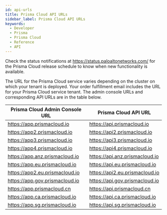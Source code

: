 ```yaml
---
id: api-urls
title: Prisma Cloud API URLs
sidebar_label: Prisma Cloud API URLs
keywords:
  - Developer
  - Prisma
  - Prisma Cloud
  - Reference
  - API
---
```


Check the status notifications at <https://status.paloaltonetworks.com/> for the Prisma Cloud release schedule to know when new functionality is available.
  
The URL for the Prisma Cloud service varies depending on the cluster on which your tenant is deployed. Your order fulfillment email includes the URL for your Prisma Cloud service tenant. The admin console URLs and corresponding API URLs are in the table below.


| Prisma Cloud Admin Console URL   | Prisma Cloud API URL             |
|----------------------------------|----------------------------------|
| <https://app.prismacloud.io>     | <https://api.prismacloud.io>     |
| <https://app2.prismacloud.io>    | <https://api2.prismacloud.io>    |
| <https://app3.prismacloud.io>    | <https://api3.prismacloud.io>    |
| <https://app4.prismacloud.io>    | <https://api4.prismacloud.io>    |
| <https://app.anz.prismacloud.io> | <https://api.anz.prismacloud.io> |
| <https://app.eu.prismacloud.io>  | <https://api.eu.prismacloud.io>  |
| <https://app2.eu.prismacloud.io> | <https://api2.eu.prismacloud.io> |
| <https://app.gov.prismacloud.io> | <https://api.gov.prismacloud.io> |
| <https://app.prismacloud.cn>     | <https://api.prismacloud.cn>     |
| <https://app.ca.prismacloud.io>  | <https://api.ca.prismacloud.io>  |
| <https://app.sg.prismacloud.io>  | <https://api.sg.prismacloud.io>  |

